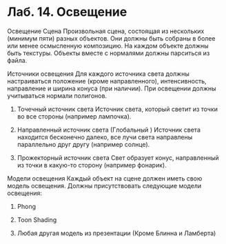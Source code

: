 # Лаб. 14. Освещение
Освещение
Сцена
Произвольная сцена, состоящая из нескольких (минимум пяти) разных объектов. Они должны быть собраны в более или менее осмысленную композицию. На каждом объекте должны быть текстуры. Объекты вместе с нормалями должны парситься из файла.

Источники освещения
Для каждого источника света должны настраиваться положение (кроме направленного), интенсивность, направление и ширина конуса (при наличии). При освещении должны учитываться нормали полигонов.

1) Точечный источник света
Источник света, который светит из точки во все стороны (например лампочка).

2)  Направленный источник света (Глобальный )
Источник света находится бесконечно далеко, все лучи света направлены параллельно друг другу (например солнце).

3) Прожекторный источник света
Свет образует конус, направленный из точки в какую-то сторону (например фонарик).

Модели освещения
Каждый объект на сцене должен иметь свою модель освещения. Должны присутствовать следующие модели освещения:

1) Phong

2) Toon Shading

3) Любая другая модель из презентации (Кроме Блинна и Ламберта)
